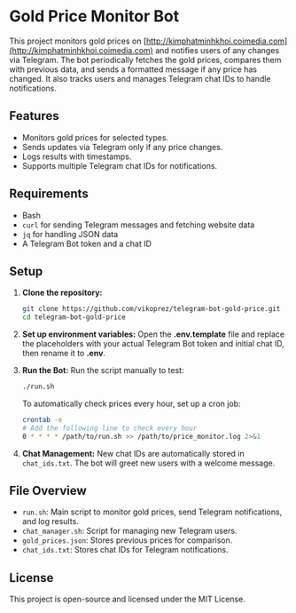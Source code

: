 # Gold Price Monitor Bot

This project monitors gold prices on [http://kimphatminhkhoi.coimedia.com](http://kimphatminhkhoi.coimedia.com) and notifies users of any changes via Telegram. The bot periodically fetches the gold prices, compares them with previous data, and sends a formatted message if any price has changed. It also tracks users and manages Telegram chat IDs to handle notifications.

## Features
- Monitors gold prices for selected types.
- Sends updates via Telegram only if any price changes.
- Logs results with timestamps.
- Supports multiple Telegram chat IDs for notifications.

## Requirements
- Bash
- `curl` for sending Telegram messages and fetching website data
- `jq` for handling JSON data
- A Telegram Bot token and a chat ID

## Setup

1. **Clone the repository:**
   ```bash
   git clone https://github.com/vikoprez/telegram-bot-gold-price.git
   cd telegram-bot-gold-price
   ```

2. **Set up environment variables:**
   Open the **.env.template** file and replace the placeholders with your actual Telegram Bot token and initial chat ID, then rename it to **.env**.

3. **Run the Bot:**
   Run the script manually to test:
   ```bash
   ./run.sh
   ```
   To automatically check prices every hour, set up a cron job:
   ```bash
   crontab -e
   # Add the following line to check every hour
   0 * * * * /path/to/run.sh >> /path/to/price_monitor.log 2>&1

4. **Chat Management:**
   New chat IDs are automatically stored in `chat_ids.txt`. The bot will greet new users with a welcome message.

## File Overview

- `run.sh`: Main script to monitor gold prices, send Telegram notifications, and log results.
- `chat_manager.sh`: Script for managing new Telegram users.
- `gold_prices.json`: Stores previous prices for comparison.
- `chat_ids.txt`: Stores chat IDs for Telegram notifications.

## License
This project is open-source and licensed under the MIT License.

